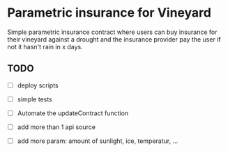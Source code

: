 # Parametric insurance for Vineyard

Simple parametric insurance contract where users can buy insurance for their vineyard against a drought and the insurance provider pay the user if not it hasn't rain in x days.


## TODO

- [ ] deploy scripts
- [ ] simple tests
- [ ] Automate the updateContract function
- [ ] add more than 1 api source 
- [ ] add more param: amount of sunlight, ice, temperatur, ...


